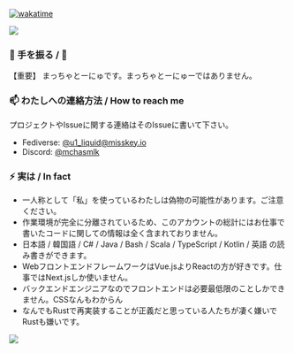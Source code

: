 [![wakatime](https://wakatime.com/badge/user/a294e937-bde1-4f2c-af9f-e08c004ba903.svg)](https://wakatime.com/@a294e937-bde1-4f2c-af9f-e08c004ba903)  

<picture>
  <source
    srcset="https://github-readme-stats.vercel.app/api?username=u1-liquid&include_all_commits=true&show_icons=true&theme=dark&show=reviews,discussions_started,discussions_answered,prs_merged,prs_merged_percentage"
    media="(prefers-color-scheme: dark), (prefers-color-scheme: no-preference)"
  />
  <source
    srcset="https://github-readme-stats.vercel.app/api?username=u1-liquid&include_all_commits=true&show_icons=true&show=reviews,discussions_started,discussions_answered,prs_merged,prs_merged_percentage"
    media="(prefers-color-scheme: light)"
  />
  <img src="https://github-readme-stats.vercel.app/api?username=u1-liquid&include_all_commits=true&show_icons=true&theme=dark&show=reviews,discussions_started,discussions_answered,prs_merged,prs_merged_percentage" />
</picture>

### 👋 手を振る / :wave:
【重要】 まっちゃとーにゅです。まっちゃとーにゅーではありません。

### 📫 わたしへの連絡方法 / How to reach me
プロジェクトやIssueに関する連絡はそのIssueに書いて下さい。
* Fediverse: [@u1_liquid@misskey.io](https://misskey.io/@u1_liquid)  
* Discord: [@mchasmlk](https://discord.com/users/296564579536863232)  

### ⚡ 実は / In fact
* 一人称として「私」を使っているわたしは偽物の可能性があります。ご注意ください。
* 作業環境が完全に分離されているため、このアカウントの総計にはお仕事で書いたコードに関しての情報は全く含まれておりません。
* 日本語 / 韓国語 / C# / Java / Bash / Scala / TypeScript / Kotlin / 英語 の読み書きができます。
* WebフロントエンドフレームワークはVue.jsよりReactの方が好きです。仕事ではNext.jsしか使いません。
* バックエンドエンジニアなのでフロントエンドは必要最低限のことしかできません。CSSなんもわからん
* なんでもRustで再実装することが正義だと思っている人たちが凄く嫌いでRustも嫌いです。

<picture>
  <source
    srcset="https://github-readme-stats.vercel.app/api/wakatime?username=u1_liquid&layout=compact&display_format=percent&theme=dark"
    media="(prefers-color-scheme: dark), (prefers-color-scheme: no-preference)"
  />
  <source
    srcset="https://github-readme-stats.vercel.app/api/wakatime?username=u1_liquid&layout=compact&display_format=percent"
    media="(prefers-color-scheme: light)"
  />
  <img src="https://github-readme-stats.vercel.app/api/wakatime?username=u1_liquid&layout=compact&display_format=percent&theme=dark" />
</picture>
